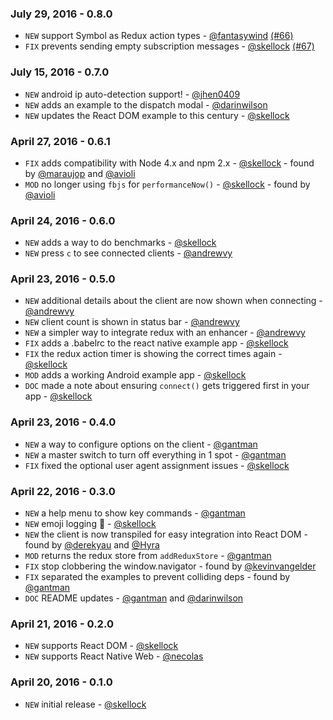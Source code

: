 ### July 29, 2016 - 0.8.0

* `NEW` support Symbol as Redux action types - [@fantasywind](https://github.com/fantasywind) [(#66)](https://github.com/skellock/reactotron/pull/66)
* `FIX` prevents sending empty subscription messages - [@skellock](https://github.com/skellock) [(#67)](https://github.com/skellock/reactotron/pull/67)


### July 15, 2016 - 0.7.0

* `NEW` android ip auto-detection support! - [@jhen0409](https://github.com/jhen0409)
* `NEW` adds an example to the dispatch modal - [@darinwilson](https://github.com/darinwilson)
* `NEW` updates the React DOM example to this century - [@skellock](https://github.com/skellock)

### April 27, 2016 - 0.6.1

* `FIX` adds compatibility with Node 4.x and npm 2.x - [@skellock](https://github.com/skellock) - found by [@maraujop](https://github.com/maraujop) and [@avioli](https://github.com/avioli)
* `MOD` no longer using `fbjs` for `performanceNow()` - [@skellock](https://github.com/skellock) - found by [@avioli](https://github.com/avioli)

### April 24, 2016 - 0.6.0

* `NEW` adds a way to do benchmarks - [@skellock](https://github.com/skellock)
* `NEW` press `c` to see connected clients - [@andrewvy](https://github.com/andrewvy)

### April 23, 2016 - 0.5.0

* `NEW` additional details about the client are now shown when connecting - [@andrewvy](https://github.com/andrewvy)
* `NEW` client count is shown in status bar - [@andrewvy](https://github.com/andrewvy)
* `NEW` a simpler way to integrate redux with an enhancer - [@andrewvy](https://github.com/andrewvy)
* `FIX` adds a .babelrc to the react native example app - [@skellock](https://github.com/skellock)
* `FIX` the redux action timer is showing the correct times again - [@skellock](https://github.com/skellock)
* `MOD` adds a working Android example app - [@skellock](https://github.com/skellock)
* `DOC` made a note about ensuring `connect()` gets triggered first in your app - [@skellock](https://github.com/skellock)

### April 23, 2016 - 0.4.0

* `NEW` a way to configure options on the client - [@gantman](https://github.com/gantman)
* `NEW` a master switch to turn off everything in 1 spot - [@gantman](https://github.com/gantman)
* `FIX` fixed the optional user agent assignment issues - [@skellock](https://github.com/skellock)

### April 22, 2016 - 0.3.0

* `NEW` a help menu to show key commands - [@gantman](https://github.com/gantman)
* `NEW` emoji logging 🎉 - [@skellock](https://github.com/skellock)
* `NEW` the client is now transpiled for easy integration into React DOM - found by [@derekyau](https://github.com/derekyau) and [@Hyra](https://github.com/Hyra)
* `MOD` returns the redux store from `addReduxStore` - [@gantman](https://github.com/gantman)
* `FIX` stop clobbering the window.navigator - found by [@kevinvangelder](https://github.com/kevinvangelder)
* `FIX` separated the examples to prevent colliding deps - found by [@gantman](https://github.com/gantman)
* `DOC` README updates - [@gantman](https://github.com/gantman) and [@darinwilson](https://github.com/darinwilson)

### April 21, 2016 - 0.2.0

* `NEW` supports React DOM - [@skellock](https://github.com/skellock)
* `NEW` supports React Native Web - [@necolas](https://github.com/necolas)

### April 20, 2016 - 0.1.0

* `NEW` initial release - [@skellock](https://github.com/skellock)
